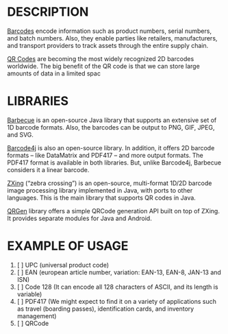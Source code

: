# DESCRIPTION
[Barcodes](https://www.baeldung.com/cs/barcodes) encode information such as product numbers, serial numbers, and batch numbers. Also, they enable parties like retailers, manufacturers, and transport providers to track assets through the entire supply chain.

[QR Codes](https://www.baeldung.com/cs/qr-codes) are becoming the most widely recognized 2D barcodes worldwide. The big benefit of the QR code is that we can store large amounts of data in a limited spac

# LIBRARIES
[Barbecue](https://barbecue.sourceforge.net/) is an open-source Java library that supports an extensive set of 1D barcode formats. Also, the barcodes can be output to PNG, GIF, JPEG, and SVG.

[Barcode4j](https://barcode4j.sourceforge.net/) is also an open-source library. In addition, it offers 2D barcode formats – like DataMatrix and PDF417 – and more output formats. The PDF417 format is available in both libraries. But, unlike Barcode4j, Barbecue considers it a linear barcode.

[ZXing](https://github.com/zxing/zxing) (“zebra crossing”) is an open-source, multi-format 1D/2D barcode image processing library implemented in Java, with ports to other languages. This is the main library that supports QR codes in Java.

[QRGen](https://github.com/kenglxn/QRGen) library offers a simple QRCode generation API built on top of ZXing. It provides separate modules for Java and Android.

# EXAMPLE OF USAGE
1. [ ] UPC (universal product code)
2. [ ] EAN (european article number, variation: EAN-13, EAN-8, JAN-13 and ISN)
3. [ ] Code 128 (It can encode all 128 characters of ASCII, and its length is variable)
4. [ ] PDF417 (We might expect to find it on a variety of applications such as travel (boarding passes), identification cards, and inventory management)
5. [ ] QRCode